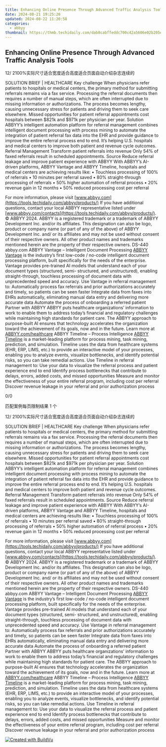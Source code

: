 ```yaml
---
title: Enhancing Online Presence Through Advanced Traffic Analysis Tools
date: 2024-08-21 19:25:26
updated: 2024-08-22 11:20:58
categories:
  - abbyy
thumbnail: https://thmb.techidaily.com/dab8cabffeddc700c42a5606e02b205ea6f1fa907c56db6f2e6e81070455269a.jpg
---
```


## Enhancing Online Presence Through Advanced Traffic Analysis Tools

12/ 2100%实际尺寸适合宽度适合高度适合页面自动介绍杂志连续的

SOLUTION BRIEF | HEALTHCARE Key challenge When physicians refer patients to hospitals or medical centers, the primary method for submitting referrals remains via a fax service. Processing the referral documents then requires a number of manual steps, which are often interrupted due to missing information or authorizations. The process becomes lengthy, causing unnecessary stress for patients and driving them to seek care elsewhere. Missed opportunities for patient referral appointments cost hospitals between $821k and $971k per physician per year. Solution ABBYY’s intelligent automation platform for referral management combines intelligent document processing with process mining to automate the integration of patient referral fax data into the EHR and provide guidance to improve the entire referral process end to end. It’s helping U.S. hospitals and medical centers to improve both patient and revenue cycle outcomes. Referral Management Transform patient referrals into revenue Only 54% of faxed referrals result in scheduled appointments. Source Reduce referral leakage and improve patient experience with ABBYY With ABBYY’s AI-driven platforms, ABBYY Vantage and ABBYY Timeline, hospitals and medical centers are achieving results like: • Touchless processing of 100% of referrals • 10 minutes per referral saved • 80% straight-through processing of referrals • 50% higher automation of referral process • 20% revenue gain in 12 months • 50% reduced processing cost per referral 

For more information, please visit [www.abbyy.com](https://tools.techidaily.com/abbyy/products/) If you have additional questions, contact your local ABBYY representative listed under [www.abbyy.com/contacts](https://tools.techidaily.com/abbyy/products/). © ABBYY 2024\. ABBYY is a registered trademark or a trademark of ABBYY Development Inc. and/or its affiliates. This designation can also be logo, product or company name (or part of any of the above) of ABBYY Development Inc. and/ or its affiliates and may not be used without consent of their respective owners. All other product names and trademarks mentioned herein are the property of their respective owners. DS-440 abbyy.com ABBYY Vantage – Intelligent Document Processing [ABBYY Vantage](https://tools.techidaily.com/abbyy/products/) is the industry’s first low-code / no-code intelligent document processing platform, built specifically for the needs of the enterprise. Vantage provides pre-trained AI models that understand each of your document types (structured, semi- structured, and unstructured), enabling straight-through, touchless processing of document data with unprecedented speed and accuracy. Use Vantage in referral management to: Automatically process fax referrals and prior authorizations accurately and timely, so patients can be seen faster Integrate data from faxes into EHRs automatically, eliminating manual data entry and delivering more accurate data Automate the process of onboarding a referred patient Partner with ABBYY ABBYY puts healthcare organizations’ information to work to enable them to address today’s financial and regulatory challenges while maintaining high standards for patient care. The ABBYY approach to purpose-built AI ensures that technology accelerates the organization toward the achievement of its goals, now and in the future. Learn more at [ABBYY.com/healthcare](https://tools.techidaily.com/abbyy/products/) ABBYY Timeline – Process Intelligence [ABBYY Timeline](https://tools.techidaily.com/abbyy/products/) is a market-leading platform for process mining, task mining, prediction, and simulation. Timeline uses the data from healthcare systems (EHR, ERP, LIMS, etc.) to provide an interactive model of your processes, enabling you to analyze events, visualize bottlenecks, and identify potential risks, so you can take remedial actions. Use Timeline in referral management to: Use your data to visualize the referral process and patient experience end to end Identify process bottlenecks that contribute to delays, errors, added costs, and missed opportunities Measure and monitor the effectiveness of your entire referral program, including cost per referral Discover revenue leakage in your referral and prior authorization process 



0/0

匹配案例每页限制结果 1 个

12/ 2100%实际尺寸适合宽度适合高度适合页面自动介绍杂志连续的

SOLUTION BRIEF | HEALTHCARE Key challenge When physicians refer patients to hospitals or medical centers, the primary method for submitting referrals remains via a fax service. Processing the referral documents then requires a number of manual steps, which are often interrupted due to missing information or authorizations. The process becomes lengthy, causing unnecessary stress for patients and driving them to seek care elsewhere. Missed opportunities for patient referral appointments cost hospitals between $821k and $971k per physician per year. Solution ABBYY’s intelligent automation platform for referral management combines intelligent document processing with process mining to automate the integration of patient referral fax data into the EHR and provide guidance to improve the entire referral process end to end. It’s helping U.S. hospitals and medical centers to improve both patient and revenue cycle outcomes. Referral Management Transform patient referrals into revenue Only 54% of faxed referrals result in scheduled appointments. Source Reduce referral leakage and improve patient experience with ABBYY With ABBYY’s AI-driven platforms, ABBYY Vantage and ABBYY Timeline, hospitals and medical centers are achieving results like: • Touchless processing of 100% of referrals • 10 minutes per referral saved • 80% straight-through processing of referrals • 50% higher automation of referral process • 20% revenue gain in 12 months • 50% reduced processing cost per referral 

For more information, please visit [www.abbyy.com](https://tools.techidaily.com/abbyy/products/) If you have additional questions, contact your local ABBYY representative listed under [www.abbyy.com/contacts](https://tools.techidaily.com/abbyy/products/). © ABBYY 2024\. ABBYY is a registered trademark or a trademark of ABBYY Development Inc. and/or its affiliates. This designation can also be logo, product or company name (or part of any of the above) of ABBYY Development Inc. and/ or its affiliates and may not be used without consent of their respective owners. All other product names and trademarks mentioned herein are the property of their respective owners. DS-440 abbyy.com ABBYY Vantage – Intelligent Document Processing [ABBYY Vantage](https://tools.techidaily.com/abbyy/products/) is the industry’s first low-code / no-code intelligent document processing platform, built specifically for the needs of the enterprise. Vantage provides pre-trained AI models that understand each of your document types (structured, semi- structured, and unstructured), enabling straight-through, touchless processing of document data with unprecedented speed and accuracy. Use Vantage in referral management to: Automatically process fax referrals and prior authorizations accurately and timely, so patients can be seen faster Integrate data from faxes into EHRs automatically, eliminating manual data entry and delivering more accurate data Automate the process of onboarding a referred patient Partner with ABBYY ABBYY puts healthcare organizations’ information to work to enable them to address today’s financial and regulatory challenges while maintaining high standards for patient care. The ABBYY approach to purpose-built AI ensures that technology accelerates the organization toward the achievement of its goals, now and in the future. Learn more at [ABBYY.com/healthcare](https://tools.techidaily.com/abbyy/products/) ABBYY Timeline – Process Intelligence [ABBYY Timeline](https://tools.techidaily.com/abbyy/products/) is a market-leading platform for process mining, task mining, prediction, and simulation. Timeline uses the data from healthcare systems (EHR, ERP, LIMS, etc.) to provide an interactive model of your processes, enabling you to analyze events, visualize bottlenecks, and identify potential risks, so you can take remedial actions. Use Timeline in referral management to: Use your data to visualize the referral process and patient experience end to end Identify process bottlenecks that contribute to delays, errors, added costs, and missed opportunities Measure and monitor the effectiveness of your entire referral program, including cost per referral Discover revenue leakage in your referral and prior authorization process 

[![Created with BuildVu](https://www.abbyy.com/buildvu-logo.png)](https://www.idrsolutions.com/online-pdf-to-html-converter)

<ins class="adsbygoogle"
     style="display:block"
     data-ad-format="autorelaxed"
     data-ad-client="ca-pub-7571918770474297"
     data-ad-slot="1223367746"></ins>



<ins class="adsbygoogle"
     style="display:block"
     data-ad-client="ca-pub-7571918770474297"
     data-ad-slot="8358498916"
     data-ad-format="auto"
     data-full-width-responsive="true"></ins>
